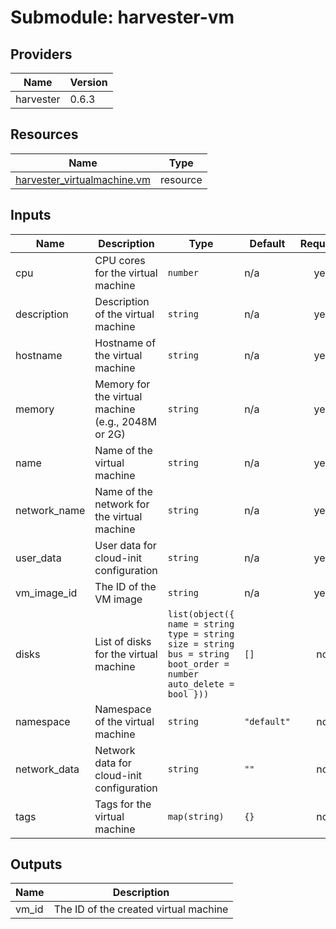 # Submodule: harvester-vm

<!-- BEGIN_TF_DOCS -->

## Providers

| Name      | Version |
| --------- | ------- |
| harvester | 0.6.3   |

## Resources

| Name                                                                                                                           | Type     |
| ------------------------------------------------------------------------------------------------------------------------------ | -------- |
| [harvester_virtualmachine.vm](https://registry.terraform.io/providers/harvester/harvester/0.6.3/docs/resources/virtualmachine) | resource |

## Inputs

| Name         | Description                                        | Type                                                                                                              | Default     | Required |
| ------------ | -------------------------------------------------- | ----------------------------------------------------------------------------------------------------------------- | ----------- | :------: |
| cpu          | CPU cores for the virtual machine                  | `number`                                                                                                          | n/a         |   yes    |
| description  | Description of the virtual machine                 | `string`                                                                                                          | n/a         |   yes    |
| hostname     | Hostname of the virtual machine                    | `string`                                                                                                          | n/a         |   yes    |
| memory       | Memory for the virtual machine (e.g., 2048M or 2G) | `string`                                                                                                          | n/a         |   yes    |
| name         | Name of the virtual machine                        | `string`                                                                                                          | n/a         |   yes    |
| network_name | Name of the network for the virtual machine        | `string`                                                                                                          | n/a         |   yes    |
| user_data    | User data for cloud-init configuration             | `string`                                                                                                          | n/a         |   yes    |
| vm_image_id  | The ID of the VM image                             | `string`                                                                                                          | n/a         |   yes    |
| disks        | List of disks for the virtual machine              | `list(object({ name = string type = string size = string bus = string boot_order = number auto_delete = bool }))` | `[]`        |    no    |
| namespace    | Namespace of the virtual machine                   | `string`                                                                                                          | `"default"` |    no    |
| network_data | Network data for cloud-init configuration          | `string`                                                                                                          | `""`        |    no    |
| tags         | Tags for the virtual machine                       | `map(string)`                                                                                                     | `{}`        |    no    |

## Outputs

| Name  | Description                           |
| ----- | ------------------------------------- |
| vm_id | The ID of the created virtual machine |

<!-- END_TF_DOCS -->
